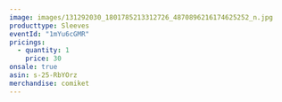 ```yaml
---
image: images/131292030_1801785213312726_4870896216174625252_n.jpg
producttype: Sleeves
eventId: "1mYu6cGMR"
pricings:
  - quantity: 1
    price: 30
onsale: true
asin: s-25-RbYOrz
merchandise: comiket
---
```

